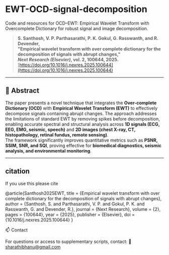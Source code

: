 # EWT-OCD-signal-decomposition
Code and resources for OCD–EWT: Empirical Wavelet Transform with Overcomplete Dictionary for robust signal and image decomposition.




> **S. Santhosh, V. P. Parthasarathi, P. K. Gokul, G. Rasswanth, and R. Devender,  
> "Empirical wavelet transform with over complete dictionary for the decomposition of signals with abrupt changes,"  
> *Next Research (Elsevier)*, vol. 2, 100644, 2025.**  
> [https://doi.org/10.1016/j.nexres.2025.100644](https://doi.org/10.1016/j.nexres.2025.100644)

---

## 📄 Abstract
The paper presents a novel technique that integrates the **Over-complete Dictionary (OCD)** with **Empirical Wavelet Transform (EWT)** to effectively decompose signals containing abrupt changes. The approach addresses the limitations of standard EWT by removing spikes before decomposition, enabling accurate spectral and structural analysis across **1D signals (ECG, EEG, EMG, seismic, speech)** and **2D images (chest X-ray, CT, histopathology, retinal fundus, remote sensing)**.  
The framework significantly improves quantitative metrics such as **PSNR, SSIM, SNR, and SQI**, proving effective for **biomedical diagnostics, seismic analysis, and environmental monitoring**.

---
## citation
If you use this please cite

@article{Santhosh2025EWT,
  title   = {Empirical wavelet transform with over complete dictionary for the decomposition of signals with abrupt changes},
  author  = {Santhosh, S. and Parthasarathi, V. P. and Gokul, P. K. and Rasswanth, G. and Devender, R.},
  journal = {Next Research},
  volume  = {2},
  pages   = {100644},
  year    = {2025},
  publisher = {Elsevier},
  doi     = {10.1016/j.nexres.2025.100644}
}

📫 Contact

For questions or access to supplementary scripts, contact:
📧 sharathibhanu@gmail.com
